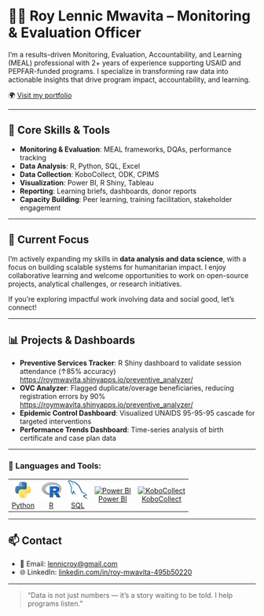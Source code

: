 # 👨‍💻 Roy Lennic Mwavita – Monitoring & Evaluation Officer

I’m a results-driven Monitoring, Evaluation, Accountability, and Learning (MEAL) professional with 2+ years of experience supporting USAID and PEPFAR-funded programs. I specialize in transforming raw data into actionable insights that drive program impact, accountability, and learning.

🌍 [Visit my portfolio](https://roy-mwavita0.github.io/portfolio/roy_mwavita)

---

## 🔧 Core Skills & Tools

- **Monitoring & Evaluation**: MEAL frameworks, DQAs, performance tracking
- **Data Analysis**: R, Python, SQL, Excel
- **Data Collection**: KoboCollect, ODK, CPIMS
- **Visualization**: Power BI, R Shiny, Tableau
- **Reporting**: Learning briefs, dashboards, donor reports
- **Capacity Building**: Peer learning, training facilitation, stakeholder engagement

---

## 🚀 Current Focus

I’m actively expanding my skills in **data analysis and data science**, with a focus on building scalable systems for humanitarian impact. I enjoy collaborative learning and welcome opportunities to work on open-source projects, analytical challenges, or research initiatives.

If you’re exploring impactful work involving data and social good, let’s connect!

---
## 📊 Projects & Dashboards

- **Preventive Services Tracker**: R Shiny dashboard to validate session attendance (↑85% accuracy) https://roymwavita.shinyapps.io/preventive_analyzer/
- **OVC Analyzer**: Flagged duplicate/overage beneficiaries, reducing registration errors by 90% https://roymwavita.shinyapps.io/preventive_analyzer/
- **Epidemic Control Dashboard**: Visualized UNAIDS 95-95-95 cascade for targeted interventions
- **Performance Trends Dashboard**: Time-series analysis of birth certificate and case plan data

---

<h3 align="left">🧰 Languages and Tools:</h3>

<table>
  <tr>
    <td align="center">
      <a href="https://www.python.org" target="_blank">
        <img src="https://raw.githubusercontent.com/devicons/devicon/master/icons/python/python-original.svg" width="40" height="40" alt="Python" />
        <br/>Python
      </a>
    </td>
    <td align="center">
      <a href="https://www.r-project.org/" target="_blank">
        <img src="https://raw.githubusercontent.com/devicons/devicon/master/icons/r/r-original.svg" width="40" height="40" alt="R" />
        <br/>R
      </a>
    </td>
    <td align="center">
      <a href="https://www.mysql.com/" target="_blank">
        <img src="https://raw.githubusercontent.com/devicons/devicon/master/icons/mysql/mysql-original.svg" width="40" height="40" alt="SQL" />
        <br/>SQL
      </a>
    </td>
    <td align="center">
      <a href="https://powerbi.microsoft.com/" target="_blank">
        <img src="https://img.icons8.com/color/48/000000/power-bi.png" width="40" height="40" alt="Power BI" />
        <br/>Power BI
      </a>
    </td>
    <td align="center">
      <a href="https://www.kobotoolbox.org/" target="_blank">
        <img src="https://raw.githubusercontent.com/kobotoolbox/kobotoolbox/main/kobotoolbox/static/img/favicon.png" width="40" height="40" alt="KoboCollect" />
        <br/>KoboCollect
      </a>
    </td>
  </tr>
</table>


---

## 📫 Contact

- 📧 Email: lennicroy@gmail.com  
- 🌐 LinkedIn: [linkedin.com/in/roy-mwavita-495b50220](https://linkedin.com/in/roy-mwavita-495b50220)

---

> “Data is not just numbers — it’s a story waiting to be told. I help programs listen.”

